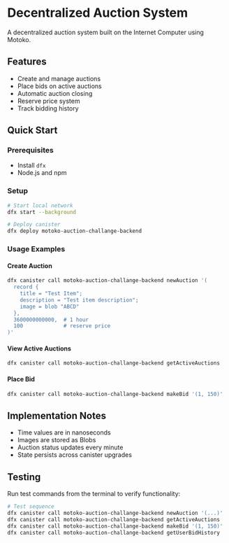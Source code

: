 # Decentralized Auction System

A decentralized auction system built on the Internet Computer using Motoko.

## Features

- Create and manage auctions
- Place bids on active auctions
- Automatic auction closing
- Reserve price system
- Track bidding history

## Quick Start

### Prerequisites

- Install `dfx`
- Node.js and npm

### Setup

```bash
# Start local network
dfx start --background

# Deploy canister
dfx deploy motoko-auction-challange-backend
```

### Usage Examples

#### Create Auction
```bash
dfx canister call motoko-auction-challange-backend newAuction '(
  record {
    title = "Test Item";
    description = "Test item description";
    image = blob "ABCD"
  },
  3600000000000,  # 1 hour
  100             # reserve price
)'
```

#### View Active Auctions
```bash
dfx canister call motoko-auction-challange-backend getActiveAuctions
```

#### Place Bid
```bash
dfx canister call motoko-auction-challange-backend makeBid '(1, 150)'
```

## Implementation Notes

- Time values are in nanoseconds
- Images are stored as Blobs
- Auction status updates every minute
- State persists across canister upgrades

## Testing

Run test commands from the terminal to verify functionality:
```bash
# Test sequence
dfx canister call motoko-auction-challange-backend newAuction '(...)'
dfx canister call motoko-auction-challange-backend getActiveAuctions
dfx canister call motoko-auction-challange-backend makeBid '(1, 150)'
dfx canister call motoko-auction-challange-backend getUserBidHistory
```